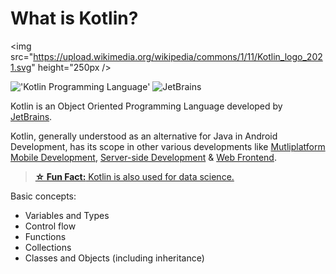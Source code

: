 # What is Kotlin?

<img src="https://upload.wikimedia.org/wikipedia/commons/1/11/Kotlin_logo_2021.svg" height="250px />

!['Kotlin Programming Language'](https://upload.wikimedia.org/wikipedia/commons/1/11/Kotlin_logo_2021.svg) ![JetBrains](https://kotlinlang.org/assets/jetbrains-logo.svg)

Kotlin is an Object Oriented Programming Language developed by [JetBrains](https://www.jetbrains.com/).

Kotlin, generally understood as an alternative for Java in Android Development, has its scope in other various developments like [Mutliplatform Mobile Development](https://kotlinlang.org/lp/mobile/), [Server-side Development](https://kotlinlang.org/lp/server-side/) & [Web Frontend](https://kotlinlang.org/docs/js-overview.html).

> [**☆ Fun Fact:** Kotlin is also used for data science.](https://kotlinlang.org/docs/data-science-overview.html)

Basic concepts:

- Variables and Types
- Control flow
- Functions
- Collections
- Classes and Objects (including inheritance)

